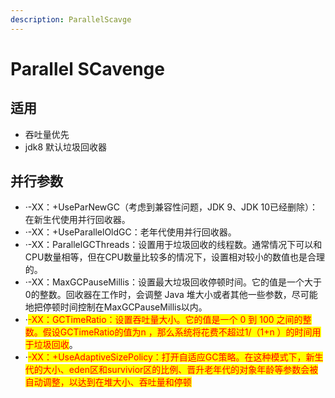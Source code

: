 ```yaml
---
description: ParallelScavge
---
```


# Parallel SCavenge

## 适用

* 吞吐量优先
* jdk8 默认垃圾回收器



## 并行参数

* ·-XX：+UseParNewGC（考虑到兼容性问题，JDK 9、JDK 10已经删除）：在新生代使用并行回收器。&#x20;
* ·-XX：+UseParallelOldGC：老年代使用并行回收器。
* &#x20;·-XX：ParallelGCThreads：设置用于垃圾回收的线程数。通常情况下可以和CPU数量相等，但在CPU数量比较多的情况下，设置相对较小的数值也是合理的。&#x20;
* ·-XX：MaxGCPauseMillis：设置最大垃圾回收停顿时间。它的值是一个大于0的整数。回收器在工作时，会调整 Java 堆大小或者其他一些参数，尽可能地把停顿时间控制在MaxGCPauseMillis以内。
* &#x20;·<mark style="color:red;">-XX：GCTimeRatio：设置吞吐量大小。它的值是一个 0 到 100 之间的整数。假设GCTimeRatio的值为n ，那么系统将花费不超过1/（1+n ）的时间用于垃圾回收</mark>。&#x20;
* ·<mark style="color:red;">-XX：+UseAdaptiveSizePolicy：打开自适应GC策略。在这种模式下，新生代的大小、eden区和survivior区的比例、晋升老年代的对象年龄等参数会被自动调整，以达到在堆大小、吞吐量和停顿</mark>



